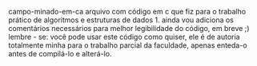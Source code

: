 campo-minado-em-ca
arquivo com código em c que fiz para o trabalho prático de algoritmos e estruturas de dados 1.
ainda vou adiciona os comentários necessários para melhor legibilidade do código, em breve ;)
lembre - se: você pode usar este código como quiser, ele é de autoria totalmente minha para o trabalho parcial da faculdade, apenas enteda-o antes de compilá-lo e alterá-lo.
